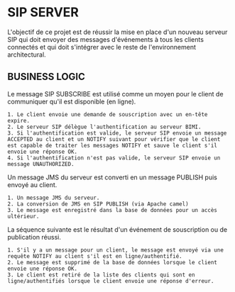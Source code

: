 # SIP SERVER

L'objectif de ce projet est de réussir la mise en place d'un nouveau serveur SIP qui doit envoyer des messages d'événements à tous les clients connectés et qui doit s'intégrer avec le reste de l'environnement architectural.

## BUSINESS LOGIC

Le message SIP SUBSCRIBE est utilisé comme un moyen pour le client de communiquer qu'il est disponible (en ligne).

    1. Le client envoie une demande de souscription avec un en-tête expire.
    2. Le serveur SIP délègue l'authentification au serveur BIMI.
    3. Si l'authentification est valide, le serveur SIP envoie un message ACCEPTED au client et un NOTIFY suivant pour vérifier que le client est capable de traiter les messages NOTIFY et sauve le client s'il envoie une réponse OK.
    4. Si l'authentification n'est pas valide, le serveur SIP envoie un message UNAUTHORIZED.


Un message JMS du serveur est converti en un message PUBLISH puis envoyé au client.

    1. Un message JMS du serveur.
    2. La conversion de JMS en SIP PUBLISH (via Apache camel)
    3. Le message est enregistré dans la base de données pour un accès ultérieur.

La séquence suivante est le résultat d'un événement de souscription ou de publication réussi.

    1. S'il y a un message pour un client, le message est envoyé via une requête NOTIFY au client s'il est en ligne/authentifié.
    2. Le message est supprimé de la base de données lorsque le client envoie une réponse OK.
    3. Le client est retiré de la liste des clients qui sont en ligne/authentifiés lorsque le client envoie une réponse d'erreur.
